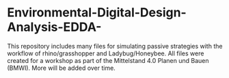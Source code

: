 # Environmental-Digital-Design-Analysis-EDDA-
This repository includes many files for simulating passive strategies with the workflow of rhino/grasshopper and Ladybug/Honeybee. All files were created for a workshop as part of the Mittelstand 4.0 Planen und Bauen (BMWI). More will be added over time.
